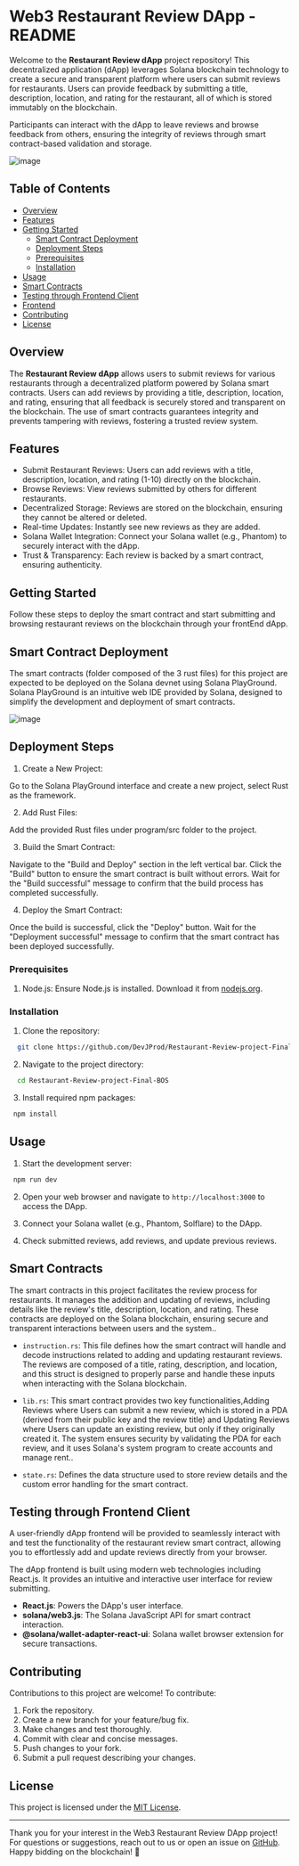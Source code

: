 # Web3 Restaurant Review DApp - README

Welcome to the **Restaurant Review dApp** project repository! This decentralized application (dApp) leverages Solana blockchain technology to create a secure and transparent platform where users can submit reviews for restaurants. Users can provide feedback by submitting a title, description, location, and rating for the restaurant, all of which is stored immutably on the blockchain.

Participants can interact with the dApp to leave reviews and browse feedback from others, ensuring the integrity of reviews through smart contract-based validation and storage.

![image](https://github.com/DevJProd/Restaurant-Review-project-Final-BOS/blob/main/assets/frontend.png)

## Table of Contents

- [Overview](#overview)
- [Features](#features)
- [Getting Started](#getting-started)
  - [Smart Contract Deployment](#smart-contract-deployment)
  - [Deployment Steps](#deployment-steps)
  - [Prerequisites](#prerequisites)
  - [Installation](#installation)
- [Usage](#usage)
- [Smart Contracts](#smart-contracts)
- [Testing through Frontend Client](#testing-through-frontend-client)
- [Frontend](#frontend)
- [Contributing](#contributing)
- [License](#license)

## Overview

The **Restaurant Review dApp** allows users to submit reviews for various restaurants through a decentralized platform powered by Solana smart contracts. Users can add reviews by providing a title, description, location, and rating, ensuring that all feedback is securely stored and transparent on the blockchain. The use of smart contracts guarantees integrity and prevents tampering with reviews, fostering a trusted review system.

## Features

- Submit Restaurant Reviews: Users can add reviews with a title, description, location, and rating (1-10) directly  on the blockchain.
- Browse Reviews: View reviews submitted by others for different restaurants.
- Decentralized Storage: Reviews are stored on the blockchain, ensuring they cannot be altered or deleted.
- Real-time Updates: Instantly see new reviews as they are added.
- Solana Wallet Integration: Connect your Solana wallet (e.g., Phantom) to securely interact with the dApp.
- Trust & Transparency: Each review is backed by a smart contract, ensuring authenticity.

## Getting Started

Follow these steps to deploy the smart contract and start submitting and browsing restaurant reviews on the blockchain through your frontEnd dApp.

## Smart Contract Deployment

The smart contracts (folder composed of the 3 rust files) for this project are expected to be deployed on the Solana devnet using Solana PlayGround. Solana PlayGround is an intuitive web IDE provided by Solana, designed to simplify the development and deployment of smart contracts.

![image](https://github.com/DevJProd/Restaurant-Review-project-Final-BOS/blob/main/assets/playGround.png)

## Deployment Steps

1. Create a New Project:

Go to the Solana PlayGround interface and create a new project, select Rust as the framework.

2. Add Rust Files:

Add the provided Rust files under program/src folder to the project.

3. Build the Smart Contract:

Navigate to the "Build and Deploy" section in the left vertical bar. Click the "Build" button to ensure the smart contract is built without errors. Wait for the "Build successful" message to confirm that the build process has completed successfully.

4. Deploy the Smart Contract:

Once the build is successful, click the "Deploy" button. Wait for the "Deployment successful" message to confirm that the smart contract has been deployed successfully.

### Prerequisites

1. Node.js: Ensure Node.js is installed. Download it from [nodejs.org](https://nodejs.org/).

### Installation

1. Clone the repository:

```bash
  git clone https://github.com/DevJProd/Restaurant-Review-project-Final-BOS.git
```

2. Navigate to the project directory:

```bash
  cd Restaurant-Review-project-Final-BOS
```

3. Install required npm packages:

```bash
 npm install
```

## Usage

1. Start the development server:

```bash
 npm run dev
```

2. Open your web browser and navigate to `http://localhost:3000` to access the DApp.

3. Connect your Solana wallet (e.g., Phantom, Solflare) to the DApp.

4. Check submitted reviews, add reviews, and update previous reviews.

## Smart Contracts

The smart contracts in this project facilitates the review process for restaurants. It manages the addition and updating of reviews, including details like the review's title, description, location, and rating. These contracts are deployed on the Solana blockchain, ensuring secure and transparent interactions between users and the system..

- `instruction.rs`: This file defines how the smart contract will handle and decode instructions related to adding and updating restaurant reviews. The reviews are composed of a title, rating, description, and location, and this struct is designed to properly parse and handle these inputs when interacting with the Solana blockchain.

- `lib.rs`: This smart contract provides two key functionalities,Adding Reviews where Users can submit a new review, which is stored in a PDA (derived from their public key and the review title) and Updating Reviews where Users can update an existing review, but only if they originally created it. The system ensures security by validating the PDA for each review, and it uses Solana's system program to create accounts and manage rent..

- `state.rs`: Defines the data structure used to store review details and the custom error handling for the smart contract.

## Testing through Frontend Client

A user-friendly dApp frontend will be provided to seamlessly interact with and test the functionality of the restaurant review smart contract, allowing you to effortlessly add and update reviews directly from your browser.

The dApp frontend is built using modern web technologies including React.js. It provides an intuitive and interactive user interface for review submitting.

- **React.js**: Powers the DApp's user interface.
- **solana/web3.js**: The Solana JavaScript API for smart contract interaction.
- **@solana/wallet-adapter-react-ui**: Solana wallet browser extension for secure transactions.

## Contributing

Contributions to this project are welcome! To contribute:

1. Fork the repository.
2. Create a new branch for your feature/bug fix.
3. Make changes and test thoroughly.
4. Commit with clear and concise messages.
5. Push changes to your fork.
6. Submit a pull request describing your changes.

## License

This project is licensed under the [MIT License](LICENSE).

---

Thank you for your interest in the Web3 Restaurant Review DApp project! For questions or suggestions, reach out to us or open an issue on [GitHub](https://github.com/Rise-In/XXX-Bootcamp-FinalCase). Happy bidding on the blockchain! 🚀
